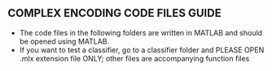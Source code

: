 ## COMPLEX ENCODING CODE FILES GUIDE


  * The code files in the following folders are written in MATLAB and should be opened using MATLAB. 
  * If you want to test a classifier, go to a classifier folder and PLEASE OPEN .mlx extension file ONLY; other files are accompanying function files






